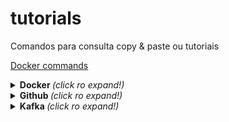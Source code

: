 # tutorials
Comandos para consulta copy &amp; paste ou tutoriais



[Docker commands](https://github.com/jrmreis/tutorials/blob/main/DockerBasic.md)






<details>
  <summary> <b> Docker </b> <i>(click ro expand!)</i>  </summary>
  <br>
  
[Docker commands](https://github.com/jrmreis/tutorials/blob/main/DockerBasic.md)

</details>

<details>
  <summary> <b> Github </b> <i>(click ro expand!)</i>  </summary>
  <br>
  
[Git commands](https://github.com/jrmreis/tutorials/blob/main/GIT_commands.md)
[Markdown Guide](https://www.markdownguide.org/cheat-sheet/)

</details>

<details>
  <summary> <b> Kafka </b> <i>(click ro expand!)</i>  </summary>
  <br>
  

[Kafka Basic Line Commands](https://github.com/jrmreis/tutorials/blob/main/BasicKafka.md)

[Kafka Docker commands](https://github.com/jrmreis/tutorials/blob/main/KafkaDocker.md)

</details>

